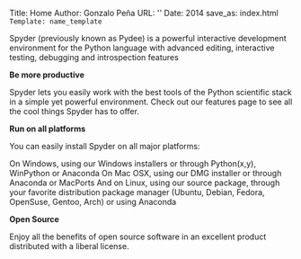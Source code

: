 Title: Home
Author: Gonzalo Peña
URL: ''
Date: 2014
save_as: index.html
`Template: name_template`


Spyder (previously known as Pydee) is a powerful interactive development environment for the Python language with advanced editing, interactive testing, debugging and introspection features

**Be more productive**

Spyder lets you easily work with the best tools of the Python scientific stack in a simple yet powerful environment. Check out our features page to see all the cool things Spyder has to offer.

**Run on all platforms**

You can easily install Spyder on all major platforms:

On Windows, using our Windows installers or through Python(x,y), WinPython or Anaconda
On Mac OSX, using our DMG installer or through Anaconda or MacPorts
And on Linux, using our source package, through your favorite distribution package manager (Ubuntu, Debian, Fedora, OpenSuse, Gentoo, Arch) or using Anaconda

**Open Source**

Enjoy all the benefits of open source software in an excellent product distributed with a liberal license.
